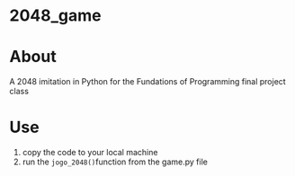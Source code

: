 # 2048_game

# About
A 2048 imitation in Python for the Fundations of Programming final project class

# Use
1. copy the code to your local machine
2. run the `jogo_2048()`function from the game.py file

